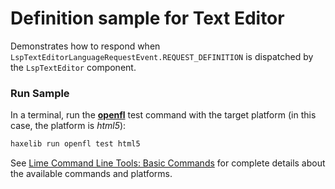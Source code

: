# Definition sample for Text Editor

Demonstrates how to respond when `LspTextEditorLanguageRequestEvent.REQUEST_DEFINITION` is dispatched by the `LspTextEditor` component.

### Run Sample

In a terminal, run the [**openfl**](https://www.openfl.org/learn/haxelib/docs/tools/) test command with the target platform (in this case, the platform is _html5_):

```sh
haxelib run openfl test html5
```

See [Lime Command Line Tools: Basic Commands](https://lime.software/docs/command-line-tools/basic-commands/) for complete details about the available commands and platforms.
